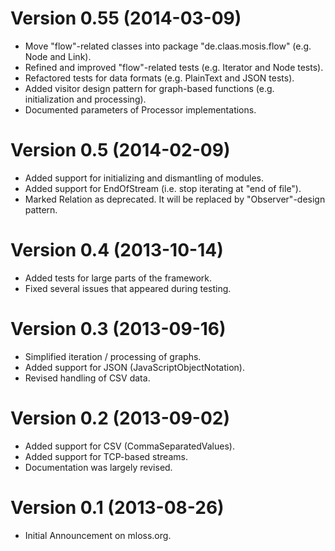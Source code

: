 Version 0.55 (2014-03-09)
=========================
- Move "flow"-related classes into package "de.claas.mosis.flow" (e.g. Node and Link).
- Refined and improved "flow"-related tests (e.g. Iterator and Node tests).
- Refactored tests for data formats (e.g. PlainText and JSON tests).
- Added visitor design pattern for graph-based functions (e.g. initialization and processing).
- Documented parameters of Processor implementations.


Version 0.5 (2014-02-09)
========================
- Added support for initializing and dismantling of modules.
- Added support for EndOfStream (i.e. stop iterating at "end of file").
- Marked Relation as deprecated. It will be replaced by "Observer"-design pattern.


Version 0.4 (2013-10-14)
========================
- Added tests for large parts of the framework.
- Fixed several issues that appeared during testing.


Version 0.3 (2013-09-16)
========================
- Simplified iteration / processing of graphs.
- Added support for JSON (JavaScriptObjectNotation).
- Revised handling of CSV data.


Version 0.2 (2013-09-02)
========================
- Added support for CSV (CommaSeparatedValues).
- Added support for TCP-based streams.
- Documentation was largely revised.


Version 0.1 (2013-08-26)
========================
- Initial Announcement on mloss.org.
